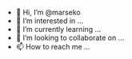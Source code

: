 - 👋 Hi, I’m @marseko
- 👀 I’m interested in ...
- 🌱 I’m currently learning ...
- 💞️ I’m looking to collaborate on ...
- 📫 How to reach me ...

<!---
marseko/marseko is a ✨ special ✨ repository because its `README.md` (this file) appears on your GitHub profile.
You can click the Preview link to take a look at your changes.
--->
